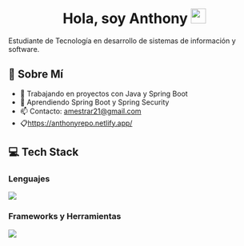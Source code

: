 <h1 align="center">
 Hola, soy Anthony  <a href="https://github.com/Bouaskaoun" target="_self">
<img src="https://media.giphy.com/media/hvRJCLFzcasrR4ia7z/giphy.gif" width="30">
</a>
</h1>


Estudiante de Tecnología en desarrollo de sistemas de información y software.

## 🥷 Sobre Mí
- 🔭 Trabajando en proyectos con Java y Spring Boot
- 🌱 Aprendiendo Spring Boot y Spring Security
- 📫 Contacto: amestrar21@gmail.com
- 📋https://anthonyrepo.netlify.app/

## 💻 Tech Stack

### Lenguajes
<img src="https://skillicons.dev/icons?i=java,py,&perline=9" />

### Frameworks y Herramientas
<img src="https://skillicons.dev/icons?i=spring,mysql,postgres,git,postman,vscode,idea&perline=9" />
